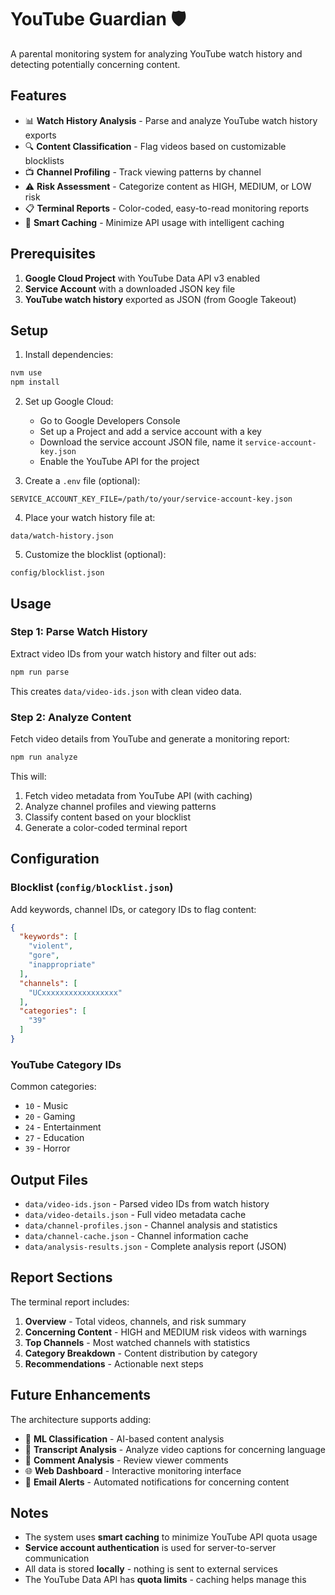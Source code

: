 # YouTube Guardian 🛡️

A parental monitoring system for analyzing YouTube watch history and detecting potentially concerning content.

## Features

- 📊 **Watch History Analysis** - Parse and analyze YouTube watch history exports
- 🔍 **Content Classification** - Flag videos based on customizable blocklists
- 📺 **Channel Profiling** - Track viewing patterns by channel
- ⚠️ **Risk Assessment** - Categorize content as HIGH, MEDIUM, or LOW risk
- 📋 **Terminal Reports** - Color-coded, easy-to-read monitoring reports
- 💾 **Smart Caching** - Minimize API usage with intelligent caching

## Prerequisites

1. **Google Cloud Project** with YouTube Data API v3 enabled
2. **Service Account** with a downloaded JSON key file
3. **YouTube watch history** exported as JSON (from Google Takeout)

## Setup

1. Install dependencies:
```bash
nvm use
npm install
```

2. Set up Google Cloud:
   - Go to Google Developers Console
   - Set up a Project and add a service account with a key
   - Download the service account JSON file, name it `service-account-key.json`
   - Enable the YouTube API for the project

3. Create a `.env` file (optional):
```env
SERVICE_ACCOUNT_KEY_FILE=/path/to/your/service-account-key.json
```

4. Place your watch history file at:
```
data/watch-history.json
```

5. Customize the blocklist (optional):
```
config/blocklist.json
```

## Usage

### Step 1: Parse Watch History
Extract video IDs from your watch history and filter out ads:
```bash
npm run parse
```

This creates `data/video-ids.json` with clean video data.

### Step 2: Analyze Content
Fetch video details from YouTube and generate a monitoring report:
```bash
npm run analyze
```

This will:
1. Fetch video metadata from YouTube API (with caching)
2. Analyze channel profiles and viewing patterns
3. Classify content based on your blocklist
4. Generate a color-coded terminal report

## Configuration

### Blocklist (`config/blocklist.json`)

Add keywords, channel IDs, or category IDs to flag content:

```json
{
  "keywords": [
    "violent",
    "gore",
    "inappropriate"
  ],
  "channels": [
    "UCxxxxxxxxxxxxxxxxx"
  ],
  "categories": [
    "39"
  ]
}
```

### YouTube Category IDs

Common categories:
- `10` - Music
- `20` - Gaming
- `24` - Entertainment
- `27` - Education
- `39` - Horror

## Output Files

- `data/video-ids.json` - Parsed video IDs from watch history
- `data/video-details.json` - Full video metadata cache
- `data/channel-profiles.json` - Channel analysis and statistics
- `data/channel-cache.json` - Channel information cache
- `data/analysis-results.json` - Complete analysis report (JSON)

## Report Sections

The terminal report includes:

1. **Overview** - Total videos, channels, and risk summary
2. **Concerning Content** - HIGH and MEDIUM risk videos with warnings
3. **Top Channels** - Most watched channels with statistics
4. **Category Breakdown** - Content distribution by category
5. **Recommendations** - Actionable next steps

## Future Enhancements

The architecture supports adding:

- 🤖 **ML Classification** - AI-based content analysis
- 📝 **Transcript Analysis** - Analyze video captions for concerning language
- 💬 **Comment Analysis** - Review viewer comments
- 🌐 **Web Dashboard** - Interactive monitoring interface
- 📧 **Email Alerts** - Automated notifications for concerning content


## Notes

- The system uses **smart caching** to minimize YouTube API quota usage
- **Service account authentication** is used for server-to-server communication
- All data is stored **locally** - nothing is sent to external services
- The YouTube Data API has **quota limits** - caching helps manage this
